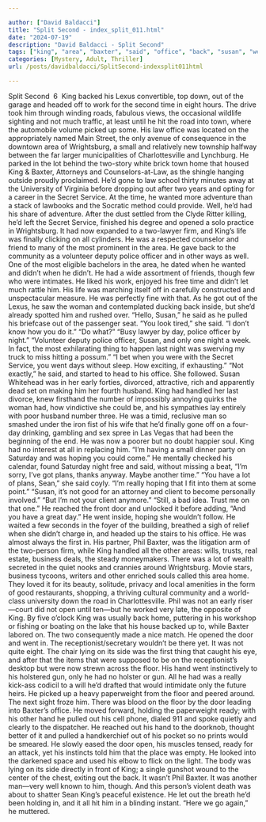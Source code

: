 ```yaml
---

author: ["David Baldacci"]
title: "Split Second - index_split_011.html"
date: "2024-07-19"
description: "David Baldacci - Split Second"
tags: ["king", "area", "baxter", "said", "office", "back", "susan", "went", "door", "second", "time", "road", "wrightsburg", "lot", "home", "secret", "service", "could", "well", "police", "officer", "pulled", "night", "hoping", "phil"]
categories: [Mystery, Adult, Thriller]
url: /posts/davidbaldacci/SplitSecond-indexsplit011html

---
```



Split Second
		 6 
King backed his Lexus convertible, top down, out of the garage and headed off to work for the second time in eight hours. The drive took him through winding roads, fabulous views, the occasional wildlife sighting and not much traffic, at least until he hit the road into town, where the automobile volume picked up some. His law office was located on the appropriately named Main Street, the only avenue of consequence in the downtown area of Wrightsburg, a small and relatively new township halfway between the far larger municipalities of Charlottesville and Lynchburg.
He parked in the lot behind the two-story white brick town home that housed King & Baxter, Attorneys and Counselors-at-Law, as the shingle hanging outside proudly proclaimed. He’d gone to law school thirty minutes away at the University of Virginia before dropping out after two years and opting for a career in the Secret Service. At the time, he wanted more adventure than a stack of lawbooks and the Socratic method could provide. Well, he’d had his share of adventure.
After the dust settled from the Clyde Ritter killing, he’d left the Secret Service, finished his degree and opened a solo practice in Wrightsburg. It had now expanded to a two-lawyer firm, and King’s life was finally clicking on all cylinders. He was a respected counselor and friend to many of the most prominent in the area. He gave back to the community as a volunteer deputy police officer and in other ways as well. One of the most eligible bachelors in the area, he dated when he wanted and didn’t when he didn’t. He had a wide assortment of friends, though few who were intimates. He liked his work, enjoyed his free time and didn’t let much rattle him. His life was marching itself off in carefully constructed and unspectacular measure. He was perfectly fine with that.
As he got out of the Lexus, he saw the woman and contemplated ducking back inside, but she’d already spotted him and rushed over.
“Hello, Susan,” he said as he pulled his briefcase out of the passenger seat.
“You look tired,” she said. “I don’t know how you do it.”
“Do what?”
“Busy lawyer by day, police officer by night.”
“Volunteer deputy police officer, Susan, and only one night a week. In fact, the most exhilarating thing to happen last night was swerving my truck to miss hitting a possum.”
“I bet when you were with the Secret Service, you went days without sleep. How exciting, if exhausting.”
“Not exactly,” he said, and started to head to his office. She followed.
Susan Whitehead was in her early forties, divorced, attractive, rich and apparently dead set on making him her fourth husband. King had handled her last divorce, knew firsthand the number of impossibly annoying quirks the woman had, how vindictive she could be, and his sympathies lay entirely with poor husband number three. He was a timid, reclusive man so smashed under the iron fist of his wife that he’d finally gone off on a four-day drinking, gambling and sex spree in Las Vegas that had been the beginning of the end. He was now a poorer but no doubt happier soul. King had no interest at all in replacing him.
“I’m having a small dinner party on Saturday and was hoping you could come.”
He mentally checked his calendar, found Saturday night free and said, without missing a beat, “I’m sorry, I’ve got plans, thanks anyway. Maybe another time.”
“You have a lot of plans, Sean,” she said coyly. “I’m really hoping that I fit into them at some point.”
“Susan, it’s not good for an attorney and client to become personally involved.”
“But I’m not your client anymore.”
“Still, a bad idea. Trust me on that one.” He reached the front door and unlocked it before adding, “And you have a great day.” He went inside, hoping she wouldn’t follow. He waited a few seconds in the foyer of the building, breathed a sigh of relief when she didn’t charge in, and headed up the stairs to his office. He was almost always the first in. His partner, Phil Baxter, was the litigation arm of the two-person firm, while King handled all the other areas: wills, trusts, real estate, business deals, the steady moneymakers. There was a lot of wealth secreted in the quiet nooks and crannies around Wrightsburg. Movie stars, business tycoons, writers and other enriched souls called this area home. They loved it for its beauty, solitude, privacy and local amenities in the form of good restaurants, shopping, a thriving cultural community and a world-class university down the road in Charlottesville.
Phil was not an early riser—court did not open until ten—but he worked very late, the opposite of King. By five o’clock King was usually back home, puttering in his workshop or fishing or boating on the lake that his house backed up to, while Baxter labored on. The two consequently made a nice match.
He opened the door and went in. The receptionist/secretary wouldn’t be there yet. It was not quite eight.
The chair lying on its side was the first thing that caught his eye, and after that the items that were supposed to be on the receptionist’s desktop but were now strewn across the floor. His hand went instinctively to his holstered gun, only he had no holster or gun. All he had was a really kick-ass codicil to a will he’d drafted that would intimidate only the future heirs. He picked up a heavy paperweight from the floor and peered around. The next sight froze him.
There was blood on the floor by the door leading into Baxter’s office. He moved forward, holding the paperweight ready; with his other hand he pulled out his cell phone, dialed 911 and spoke quietly and clearly to the dispatcher. He reached out his hand to the doorknob, thought better of it and pulled a handkerchief out of his pocket so no prints would be smeared. He slowly eased the door open, his muscles tensed, ready for an attack, yet his instincts told him that the place was empty. He looked into the darkened space and used his elbow to flick on the light.
The body was lying on its side directly in front of King; a single gunshot wound to the center of the chest, exiting out the back. It wasn’t Phil Baxter. It was another man—very well known to him, though. And this person’s violent death was about to shatter Sean King’s peaceful existence.
He let out the breath he’d been holding in, and it all hit him in a blinding instant. “Here we go again,” he muttered.
